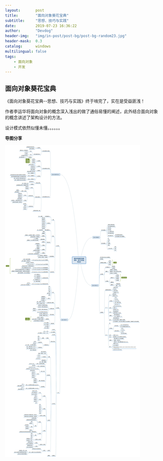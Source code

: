 ```yaml
---
layout:       post
title:        "面向对象葵花宝典"
subtitle:     "思想、技巧与实践"
date:         2019-07-23 16:36:22
author:       "Devdog"
header-img:   "img/in-post/post-bg/post-bg-random23.jpg"
header-mask:  0.3
catalog:      windows
multilingual: false
tags:
    - 面向对象
    - 开发
---
```




## 面向对象葵花宝典 ##



《面向对象葵花宝典--思想、技巧与实践》终于啃完了，实在是受益匪浅！

作者李运华将面向对象的概念深入浅出的做了通俗易懂的阐述，此外结合面向对象的概念讲述了架构设计的方法。



设计模式依然似懂未懂。。。。。。



**导图分享**



![面向对象葵花宝典 思想、技巧与实践](/img/in-post/20190723/oop_khbd.jpg)











